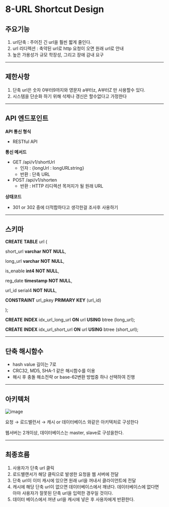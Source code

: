 # 8-URL Shortcut Design

## 주요기능

1. url단축 : 주어진 긴 url을 훨씬 짧게 줄인다.
2. url 리디렉션 : 축약된 url로 http 요청이 오면 원래 url로 안내
3. 높은 가용성가 규모 학장성, 그리고 장애 감내 요구
---

## 제한사항

1. 단축 url은 숫자 0부터9까지와 영문자 a부터z, A부터Z 만 사용할수 있다.
2. 시스템을 단순화 하기 위해 삭제나 갱신은 할수없다고 가정한다

---

## API 엔드포인트

**API 통신 형식**

- RESTful API

**통신 메서드**

- GET /api/v1/shortUrl
    - 인자 : {longUrl : longURLstring}
    - 반환 : 단축 URL
- POST /api/v1/shorten
    - 반환 : HTTP 리디렉션 목저지가 될 원래 URL

**상태코드**

- 301 or 302 중에 더적합하다고 생각한걸 조사후 사용하기

---

## 스키마

**CREATE** **TABLE** url (

short_url **varchar** **NOT** **NULL**,

long_url **varchar** **NOT** **NULL**,

is_enable **int4** **NOT** **NULL**,

reg_date **timestamp** **NOT** **NULL**,

url_id serial4 **NOT** **NULL**,

**CONSTRAINT** url_pkey **PRIMARY** **KEY** (url_id)

);

**CREATE** **INDEX** idx_url_long_url **ON** url **USING** btree (long_url);

**CREATE** **INDEX** idx_url_short_url **ON** url **USING** btree (short_url);

---

## 단축 해시함수

- hash value 길이는 7로
- CRC32, MD5, SHA-1 같은 해시함수를 이용
- 해시 후 충돌 해소전략 or base-62변환 방법중 하나 선택하여 진행

---

## 아키텍처

![image](https://github.com/user-attachments/assets/57d4da31-ced4-4044-b6ec-189df523c21d)

요청 → 로드밸런서 → 캐시 or 데이터베이스 와같은 아키텍처로 구성한다

웹서버는 2개이상, 데이터베이스는 master, slave로 구성을한다.

---

## 최종흐름

1. 사용자가 단축 url 클릭
2. 로드밸랜서가 해당 클릭으로 발생한 요청을 웹 서버에 전달
3. 단축 url이 이미 캐시에 있으면 원래 url을 꺼내서 클라이언트에 전달
4. 캐시에 해당 단축 url이 없으면 데이터베이스에서 깨낸다. 데이터베이스에 없다면 아마 사용자가 잘못된 단축 url을 입력한 경우일 것이다.
5. 데이터 베이스에서 꺼낸 url을 캐시에 넣은 후 사용자에게 반환한다.
